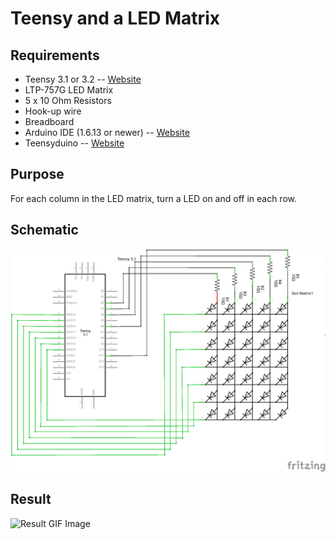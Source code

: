# Teensy and a LED Matrix

## Requirements
* Teensy 3.1 or 3.2 -- [Website](https://www.pjrc.com/teensy/index.html)
* LTP-757G LED Matrix
* 5 x 10 Ohm Resistors
* Hook-up wire
* Breadboard
* Arduino IDE (1.6.13 or newer) -- [Website](https://www.arduino.cc/en/Main/Software)
* Teensyduino -- [Website](https://www.pjrc.com/teensy/td_download.html)

## Purpose
For each column in the LED matrix, turn a LED on and off in each row.

## Schematic
![Wire Schematic](/images/teensy3.1-ledmatrix_schem.png?raw=true "Wire Schematic")

## Result
![Result GIF Image](/images/teensy3.1-ledmatrix.gif?raw=true "Result Image")



